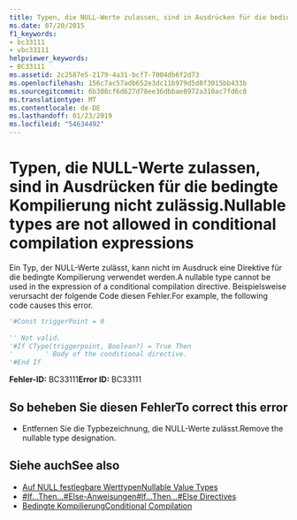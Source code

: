 ```yaml
---
title: Typen, die NULL-Werte zulassen, sind in Ausdrücken für die bedingte Kompilierung nicht zulässig.
ms.date: 07/20/2015
f1_keywords:
- bc33111
- vbc33111
helpviewer_keywords:
- BC33111
ms.assetid: 2c2587e5-2179-4a31-bcf7-7004db6f2d73
ms.openlocfilehash: 156c7ac57adb652e3dc11b979d5d8f3015bb433b
ms.sourcegitcommit: 6b308cf6d627d78ee36dbbae8972a310ac7fd6c8
ms.translationtype: MT
ms.contentlocale: de-DE
ms.lasthandoff: 01/23/2019
ms.locfileid: "54634492"
---
```

# <a name="nullable-types-are-not-allowed-in-conditional-compilation-expressions"></a><span data-ttu-id="18012-102">Typen, die NULL-Werte zulassen, sind in Ausdrücken für die bedingte Kompilierung nicht zulässig.</span><span class="sxs-lookup"><span data-stu-id="18012-102">Nullable types are not allowed in conditional compilation expressions</span></span>
<span data-ttu-id="18012-103">Ein Typ, der NULL-Werte zulässt, kann nicht im Ausdruck eine Direktive für die bedingte Kompilierung verwendet werden.</span><span class="sxs-lookup"><span data-stu-id="18012-103">A nullable type cannot be used in the expression of a conditional compilation directive.</span></span> <span data-ttu-id="18012-104">Beispielsweise verursacht der folgende Code diesen Fehler.</span><span class="sxs-lookup"><span data-stu-id="18012-104">For example, the following code causes this error.</span></span>  
  
```vb  
'#Const triggerPoint = 0  
  
'' Not valid.  
'#If CType(triggerpoint, Boolean?) = True Then  
'        ' Body of the conditional directive.  
'#End If  
```  
  
 <span data-ttu-id="18012-105">**Fehler-ID:** BC33111</span><span class="sxs-lookup"><span data-stu-id="18012-105">**Error ID:** BC33111</span></span>  
  
## <a name="to-correct-this-error"></a><span data-ttu-id="18012-106">So beheben Sie diesen Fehler</span><span class="sxs-lookup"><span data-stu-id="18012-106">To correct this error</span></span>  
  
-   <span data-ttu-id="18012-107">Entfernen Sie die Typbezeichnung, die NULL-Werte zulässt.</span><span class="sxs-lookup"><span data-stu-id="18012-107">Remove the nullable type designation.</span></span>  
  
## <a name="see-also"></a><span data-ttu-id="18012-108">Siehe auch</span><span class="sxs-lookup"><span data-stu-id="18012-108">See also</span></span>
- [<span data-ttu-id="18012-109">Auf NULL festlegbare Werttypen</span><span class="sxs-lookup"><span data-stu-id="18012-109">Nullable Value Types</span></span>](../../visual-basic/programming-guide/language-features/data-types/nullable-value-types.md)
- [<span data-ttu-id="18012-110">#If...Then...#Else-Anweisungen</span><span class="sxs-lookup"><span data-stu-id="18012-110">#If...Then...#Else Directives</span></span>](../../visual-basic/language-reference/directives/if-then-else-directives.md)
- [<span data-ttu-id="18012-111">Bedingte Kompilierung</span><span class="sxs-lookup"><span data-stu-id="18012-111">Conditional Compilation</span></span>](../../visual-basic/programming-guide/program-structure/conditional-compilation.md)
